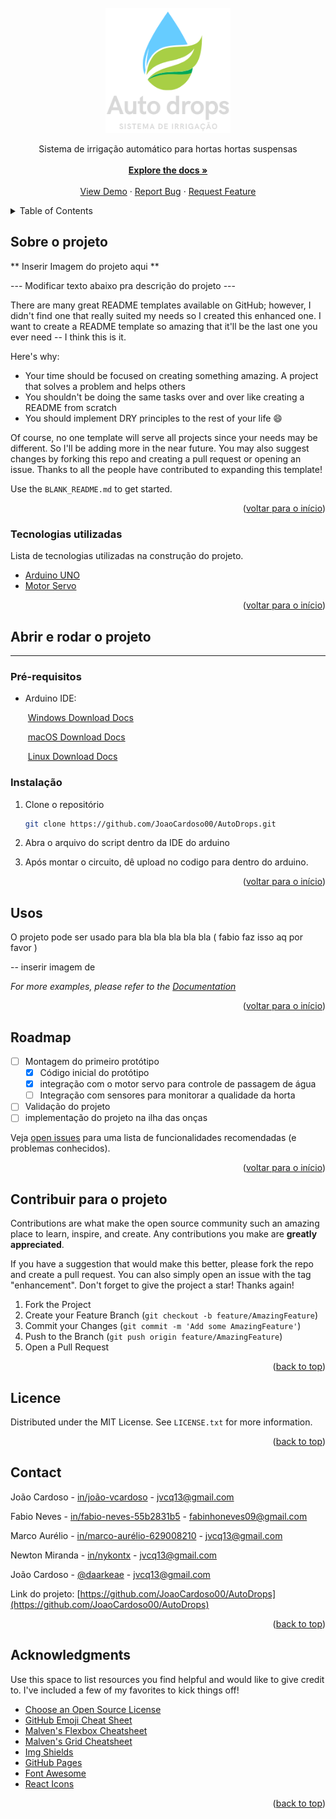 <div id="top"></div>
<!--
*** Thanks for checking out the Best-README-Template. If you have a suggestion
*** that would make this better, please fork the repo and create a pull request
*** or simply open an issue with the tag "enhancement".
*** Don't forget to give the project a star!
*** Thanks again! Now go create something AMAZING! :D
-->



<!-- PROJECT SHIELDS -->
<!--
*** I'm using markdown "reference style" links for readability.
*** Reference links are enclosed in brackets [ ] instead of parentheses ( ).
*** See the bottom of this document for the declaration of the reference variables
*** for contributors-url, forks-url, etc. This is an optional, concise syntax you may use.
*** https://www.markdownguide.org/basic-syntax/#reference-style-links
-->

<!-- PROJECT LOGO -->
<br />

<div align="center">
  <a href="https://github.com/JoaoCardoso00/AutoDrops">
    <img src="./doc/AutoDropsLogo.png" alt="Logo" width="200" height="200">
  </a>

  <p align="center">
    Sistema de irrigação automático para hortas hortas suspensas
    <br />
    <br />
    <a href="https://github.com/JoaoCardoso00/AutoDrops"><strong>Explore the docs »</strong></a>
    <br />
    <br />
    <a href="https://github.com/JoaoCardoso00/AutoDrops">View Demo</a>
    ·
    <a href="https://github.com/JoaoCardoso00/AutoDrops">Report Bug</a>
    ·
    <a href="https://github.com/JoaoCardoso00/AutoDrops">Request Feature</a>
  </p>

</div>



<!-- TABLE OF CONTENTS -->

<details>
  <summary>Table of Contents</summary>
  <ol>
    <li>
      <a href="#about-the-project">About The Project</a>
      <ul>
        <li><a href="#built-with">Built With</a></li>
      </ul>
    </li>
    <li>
      <a href="#getting-started">Getting Started</a>
      <ul>
        <li><a href="#prerequisites">Prerequisites</a></li>
        <li><a href="#installation">Installation</a></li>
      </ul>
    </li>
    <li><a href="#usage">Usage</a></li>
    <li><a href="#roadmap">Roadmap</a></li>
    <li><a href="#contributing">Contributing</a></li>
    <li><a href="#license">License</a></li>
    <li><a href="#contact">Contact</a></li>
    <li><a href="#acknowledgments">Acknowledgments</a></li>
  </ol>
</details>


<!-- ABOUT THE PROJECT -->

## Sobre o projeto

** Inserir Imagem do projeto aqui **

--- Modificar texto abaixo pra descrição do projeto ---

There are many great README templates available on GitHub; however, I didn't find one that really suited my needs so I created this enhanced one. I want to create a README template so amazing that it'll be the last one you ever need -- I think this is it.

Here's why:
* Your time should be focused on creating something amazing. A project that solves a problem and helps others
* You shouldn't be doing the same tasks over and over like creating a README from scratch
* You should implement DRY principles to the rest of your life :smile:

Of course, no one template will serve all projects since your needs may be different. So I'll be adding more in the near future. You may also suggest changes by forking this repo and creating a pull request or opening an issue. Thanks to all the people have contributed to expanding this template!

Use the `BLANK_README.md` to get started.

<p align="right">(<a href="#top">voltar para o início</a>)</p>



### Tecnologias utilizadas

Lista de tecnologias utilizadas na construção do projeto.

* [Arduino UNO](https://www.arduino.cc/)
* [Motor Servo](https://docs.arduino.cc/learn/electronics/servo-motors)

<p align="right">(<a href="#top">voltar para o início</a>)</p>



<!-- GETTING STARTED -->

## Abrir e rodar o projeto

------

### Pré-requisitos

* Arduino IDE: 
  
  ​	[Windows Download Docs](https://docs.arduino.cc/software/ide-v1/tutorials/Windows)
  
  ​	[macOS Download Docs](https://www.arduino.cc/en/Guide/macOS)
  
  ​	[Linux Download Docs](https://docs.arduino.cc/software/ide-v1/tutorials/Linux) 

### Instalação

1. Clone o repositório
   ```sh
   git clone https://github.com/JoaoCardoso00/AutoDrops.git
   ```

2. Abra o arquivo do script dentro da IDE do arduino

3. Após montar o circuito, dê upload no codigo para dentro do arduino.

   

<p align="right">(<a href="#top">voltar para o início</a>)</p>

<!-- USAGE EXAMPLES -->
## Usos

O projeto pode ser usado para bla bla bla bla bla ( fabio faz isso aq por favor )

-- inserir imagem de

_For more examples, please refer to the [Documentation](https://example.com)_

<p align="right">(<a href="#top">voltar para o início</a>)</p>



<!-- ROADMAP -->
## Roadmap

- [ ] Montagem do primeiro protótipo
    - [x] Código inicial do protótipo
    - [x] integração com o motor servo para controle de passagem de água
    - [ ] Integração com sensores para monitorar a qualidade da horta

- [ ] Validação do projeto
- [ ] implementação do projeto na ilha das onças

Veja [open issues](https://github.com/JoaoCardoso00/AutoDrops/issues) para uma lista de funcionalidades recomendadas (e problemas conhecidos).

<p align="right">(<a href="#top">voltar para o início</a>)</p>



<!-- CONTRIBUTING -->
## Contribuir para o projeto

Contributions are what make the open source community such an amazing place to learn, inspire, and create. Any contributions you make are **greatly appreciated**.

If you have a suggestion that would make this better, please fork the repo and create a pull request. You can also simply open an issue with the tag "enhancement".
Don't forget to give the project a star! Thanks again!

1. Fork the Project
2. Create your Feature Branch (`git checkout -b feature/AmazingFeature`)
3. Commit your Changes (`git commit -m 'Add some AmazingFeature'`)
4. Push to the Branch (`git push origin feature/AmazingFeature`)
5. Open a Pull Request

<p align="right">(<a href="#top">back to top</a>)</p>



<!-- LICENSE -->
## Licence

Distributed under the MIT License. See `LICENSE.txt` for more information.

<p align="right">(<a href="#top">back to top</a>)</p>



<!-- CONTACT -->
## Contact

João Cardoso - [in/joão-vcardoso](https://www.linkedin.com/in/jo%C3%A3o-vcardoso/) - jvcq13@gmail.com

Fabio Neves - [in/fabio-neves-55b2831b5](https://www.linkedin.com/in/fabio-neves-55b2831b5/) - fabinhoneves09@gmail.com

Marco Aurélio - [in/marco-aurélio-629008210](https://www.linkedin.com/in/marco-aur%C3%A9lio-629008210/) - jvcq13@gmail.com

Newton Miranda - [in/nykontx](https://www.linkedin.com/in/nykontx/) - jvcq13@gmail.com

João Cardoso - [@daarkeae](https://twitter.com/daarkeae) - jvcq13@gmail.com



Link do projeto: [https://github.com/JoaoCardoso00/AutoDrops](https://github.com/JoaoCardoso00/AutoDrops)

<p align="right">(<a href="#top">back to top</a>)</p>



<!-- ACKNOWLEDGMENTS -->
## Acknowledgments

Use this space to list resources you find helpful and would like to give credit to. I've included a few of my favorites to kick things off!

* [Choose an Open Source License](https://choosealicense.com)
* [GitHub Emoji Cheat Sheet](https://www.webpagefx.com/tools/emoji-cheat-sheet)
* [Malven's Flexbox Cheatsheet](https://flexbox.malven.co/)
* [Malven's Grid Cheatsheet](https://grid.malven.co/)
* [Img Shields](https://shields.io)
* [GitHub Pages](https://pages.github.com)
* [Font Awesome](https://fontawesome.com)
* [React Icons](https://react-icons.github.io/react-icons/search)

<p align="right">(<a href="#top">back to top</a>)</p>



<!-- MARKDOWN LINKS & IMAGES -->
<!-- https://www.markdownguide.org/basic-syntax/#reference-style-links -->
[contributors-shield]: https://img.shields.io/github/contributors/othneildrew/Best-README-Template.svg?style=for-the-badge
[contributors-url]: https://github.com/othneildrew/Best-README-Template/graphs/contributors
[forks-shield]: https://img.shields.io/github/forks/othneildrew/Best-README-Template.svg?style=for-the-badge
[forks-url]: https://github.com/othneildrew/Best-README-Template/network/members
[stars-shield]: https://img.shields.io/github/stars/othneildrew/Best-README-Template.svg?style=for-the-badge
[stars-url]: https://github.com/othneildrew/Best-README-Template/stargazers
[issues-shield]: https://img.shields.io/github/issues/othneildrew/Best-README-Template.svg?style=for-the-badge
[issues-url]: https://github.com/othneildrew/Best-README-Template/issues
[license-shield]: https://img.shields.io/github/license/othneildrew/Best-README-Template.svg?style=for-the-badge
[license-url]: https://github.com/othneildrew/Best-README-Template/blob/master/LICENSE.txt
[linkedin-shield]: https://img.shields.io/badge/-LinkedIn-black.svg?style=for-the-badge&logo=linkedin&colorB=555
[linkedin-url]: https://linkedin.com/in/othneildrew
[product-screenshot]: images/screenshot.png